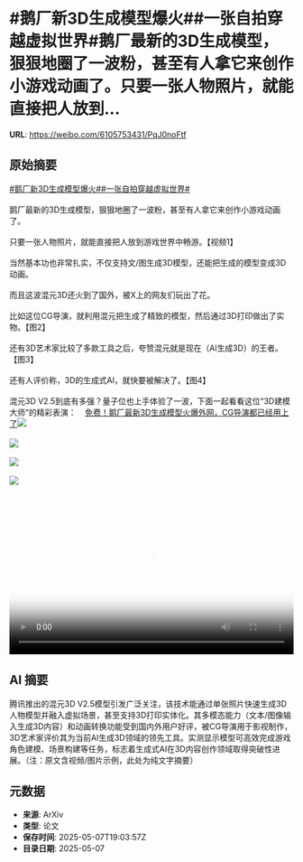# #鹅厂新3D生成模型爆火##一张自拍穿越虚拟世界#鹅厂最新的3D生成模型，狠狠地圈了一波粉，甚至有人拿它来创作小游戏动画了。只要一张人物照片，就能直接把人放到...

**URL**: https://weibo.com/6105753431/PqJ0noFtf

## 原始摘要

<a href="https://m.weibo.cn/search?containerid=231522type%3D1%26t%3D10%26q%3D%23%E9%B9%85%E5%8E%82%E6%96%B03D%E7%94%9F%E6%88%90%E6%A8%A1%E5%9E%8B%E7%88%86%E7%81%AB%23&amp;extparam=%23%E9%B9%85%E5%8E%82%E6%96%B03D%E7%94%9F%E6%88%90%E6%A8%A1%E5%9E%8B%E7%88%86%E7%81%AB%23" data-hide=""><span class="surl-text">#鹅厂新3D生成模型爆火#</span></a><a href="https://m.weibo.cn/search?containerid=231522type%3D1%26t%3D10%26q%3D%23%E4%B8%80%E5%BC%A0%E8%87%AA%E6%8B%8D%E7%A9%BF%E8%B6%8A%E8%99%9A%E6%8B%9F%E4%B8%96%E7%95%8C%23&amp;extparam=%23%E4%B8%80%E5%BC%A0%E8%87%AA%E6%8B%8D%E7%A9%BF%E8%B6%8A%E8%99%9A%E6%8B%9F%E4%B8%96%E7%95%8C%23" data-hide=""><span class="surl-text">#一张自拍穿越虚拟世界#</span></a><br><br>鹅厂最新的3D生成模型，狠狠地圈了一波粉，甚至有人拿它来创作小游戏动画了。<br><br>只要一张人物照片，就能直接把人放到游戏世界中畅游。【视频1】<br><br>当然基本功也非常扎实，不仅支持文/图生成3D模型，还能把生成的模型变成3D动画。<br><br>而且这波混元3D还火到了国外，被X上的网友们玩出了花。<br><br>比如这位CG导演，就利用混元把生成了精致的模型，然后通过3D打印做出了实物。【图2】<br><br>还有3D艺术家比较了多款工具之后，夸赞混元就是现在（AI生成3D）的王者。【图3】<br><br>还有人评价称，3D的生成式AI，就快要被解决了。【图4】<br><br>混元3D V2.5到底有多强？量子位也上手体验了一波，下面一起看看这位“3D建模大师”的精彩表演：<a href="https://weibo.cn/sinaurl?u=https%3A%2F%2Fmp.weixin.qq.com%2Fs%2FQ1ph1R4Exidk-u3BZEQLHg" data-hide=""><span class="url-icon"><img style="width: 1rem;height: 1rem" src="https://h5.sinaimg.cn/upload/2015/09/25/3/timeline_card_small_web_default.png" referrerpolicy="no-referrer"></span><span class="surl-text">免费！鹅厂最新3D生成模型火爆外网，CG导演都已经用上了</span></a><img style="" src="https://tvax1.sinaimg.cn/large/006Fd7o3ly1i16zbjax3tj31hc0u077r.jpg" referrerpolicy="no-referrer"><br><br><img style="" src="https://tvax4.sinaimg.cn/large/006Fd7o3gy1i16z3wxt3zg30ge0ickjl.gif" referrerpolicy="no-referrer"><br><br><img style="" src="https://tvax1.sinaimg.cn/large/006Fd7o3gy1i16z46wzywj30oo0zkwvc.jpg" referrerpolicy="no-referrer"><br><br><img style="" src="https://tvax2.sinaimg.cn/large/006Fd7o3gy1i16z4abza0j30x40s2488.jpg" referrerpolicy="no-referrer"><br><br><br clear="both"><div style="clear: both"></div><video controls="controls" poster="https://tvax3.sinaimg.cn/orj480/006Fd7o3ly1i16zbiaec9j31hc0u077r.jpg" style="width: 100%"><source src="https://f.video.weibocdn.com/o0/yun6idILlx08o3EQl9cI01041200bWbX0E010.mp4?label=mp4_720p&amp;template=1280x720.25.0&amp;ori=0&amp;ps=1CwnkDw1GXwCQx&amp;Expires=1746648146&amp;ssig=6So%2BRIrqMA&amp;KID=unistore,video"><source src="https://f.video.weibocdn.com/o0/SIRjFbMUlx08o3EQv50A010412006nAj0E010.mp4?label=mp4_hd&amp;template=852x480.25.0&amp;ori=0&amp;ps=1CwnkDw1GXwCQx&amp;Expires=1746648146&amp;ssig=jXxEDPMBny&amp;KID=unistore,video"><source src="https://f.video.weibocdn.com/o0/qMF5Txi8lx08o3EQ2jrq01041200437D0E010.mp4?label=mp4_ld&amp;template=640x360.25.0&amp;ori=0&amp;ps=1CwnkDw1GXwCQx&amp;Expires=1746648146&amp;ssig=ASdj96JrXr&amp;KID=unistore,video"><p>视频无法显示，请前往<a href="https://video.weibo.com/show?fid=1034%3A5163694707900440" target="_blank" rel="noopener noreferrer">微博视频</a>观看。</p></video>

## AI 摘要

腾讯推出的混元3D V2.5模型引发广泛关注，该技术能通过单张照片快速生成3D人物模型并融入虚拟场景，甚至支持3D打印实体化。其多模态能力（文本/图像输入生成3D内容）和动画转换功能受到国内外用户好评，被CG导演用于影视制作，3D艺术家评价其为当前AI生成3D领域的领先工具。实测显示模型可高效完成游戏角色建模、场景构建等任务，标志着生成式AI在3D内容创作领域取得突破性进展。（注：原文含视频/图片示例，此处为纯文字摘要）

## 元数据

- **来源**: ArXiv
- **类型**: 论文
- **保存时间**: 2025-05-07T19:03:57Z
- **目录日期**: 2025-05-07
